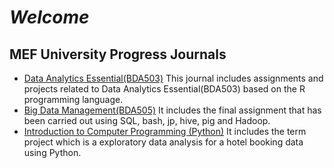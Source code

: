 # *Welcome*

## MEF University Progress Journals
- [Data Analytics Essential(BDA503)](https://pjournal.github.io/mef04-baykano/)
This journal includes assignments and projects related to Data Analytics Essential(BDA503) based on the R programming language.
- [Big Data Management(BDA505)](BigDataFinal_OzanBarisBaykan.html)
It includes the final assignment that has been carried out using SQL, bash, jp, hive, pig and Hadoop.
- [Introduction to Computer Programming (Python)](Hotel%20Booking%20Exploratory%20Data%20Analysis.html)
It includes the term project which is a exploratory data analysis for a hotel booking data using Python.
